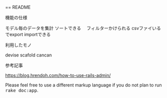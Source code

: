 == README


機能の仕様

モデル毎のデータを集計
ソートできる
　フィルターかけられる
csvファイいるでexport importできる


利用したモノ

devise
scafold
cancan


参考記事

https://blog.hrendoh.com/how-to-use-rails-admin/


Please feel free to use a different markup language if you do not plan to run
<tt>rake doc:app</tt>.
